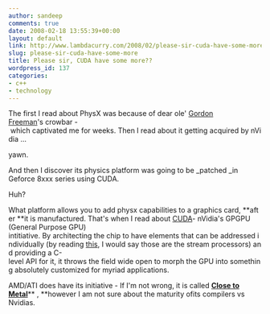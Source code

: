 ```yaml
---
author: sandeep
comments: true
date: 2008-02-18 13:55:39+00:00
layout: default
link: http://www.lambdacurry.com/2008/02/please-sir-cuda-have-some-more/
slug: please-sir-cuda-have-some-more
title: Please sir, CUDA have some more??
wordpress_id: 137
categories:
- c++
- technology
---
```


The first I read about PhysX was because of dear ole' [Gordon Freeman](http://en.wikipedia.org/wiki/Gordon_Freeman)'s crowbar - which captivated me for weeks. Then I read about it getting acquired by nVidia ...

yawn.

And then I discover its physics platform was going to be _patched _in Geforce 8xxx series using CUDA.

Huh?

What platform allows you to add physx capabilities to a graphics card, **after **it is manufactured. That's when I read about [CUDA](http://en.wikipedia.org/wiki/CUDA)- nVidia's GPGPU (General Purpose GPU) intitiative. By architecting the chip to have elements that can be addressed individually (by reading [this](http://www.behardware.com/articles/678-1/nvidia-cuda-practical-uses.html), I would say those are the stream processors) and providing a C-level API for it, it throws the field wide open to morph the GPU into something absolutely customized for myriad applications.

AMD/ATI does have its initiative - If I'm not wrong, it is called [**Close to Metal**](http://en.wikipedia.org/wiki/Close_to_Metal)** , **however I am not sure about the maturity ofits compilers vs Nvidias.

